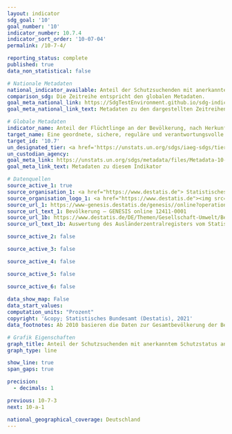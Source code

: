```yaml
---
layout: indicator    
sdg_goal: '10'    
goal_number: '10'    
indicator_number: 10.7.4    
indicator_sort_order: '10-07-04'    
permalink: /10-7-4/    

reporting_status: complete    
published: true    
data_non_statistical: false    

# Nationale Metadaten    
national_indicator_available: Anteil der Schutzsuchenden mit anerkanntem Schutzstatus an der gesamten Bevölkerung    
comparison_sdg: Die Zeitreihe entspricht den globalen Metadaten.    
goal_meta_national_link: https://SdgTestEnvironment.github.io/sdg-indicators/public/MetaDe/10.7.4.pdf    
goal_meta_national_link_text: Metadaten zu den dargestellten Zeitreihen    

# Globale Metadaten    
indicator_name: Anteil der Flüchtlinge an der Bevölkerung, nach Herkunftsland    
target_name: Eine geordnete, sichere, reguläre und verantwortungsvolle Migration und Mobilität von Menschen erleichtern, unter anderem durch die Anwendung einer planvollen und gut gesteuerten Migrationspolitik    
target_id: '10.7'    
un_designated_tier: <a href='https://unstats.un.org/sdgs/iaeg-sdgs/tier-classification/' title='Klicken Sie hier um weitere Informationen zur UN-Tier-Klassifikation zu erhalten.'  target='_blank'>Tier I</a>    
un_custodian_agency:     
goal_meta_link: https://unstats.un.org/sdgs/metadata/files/Metadata-10-07-04.pdf    
goal_meta_link_text: Metadaten zu diesem Indikator        

# Datenquellen
source_active_1: true
source_organisation_1: <a href="https://www.destatis.de"> Statistisches Bundesamt (Destatis) </a>
source_organisation_logo_1: <a href="https://www.destatis.de"><img src="https://g205sdgs.github.io/sdg-indicators/public/OrgImgDe/destatis.png" alt="Logo destatis" style="height:60px; width:148px"/></a>
source_url_1: https://www-genesis.destatis.de/genesis//online?operation=table&code=12411-0001&bypass=true&language=de
source_url_text_1: Bevölkerung – GENESIS online 12411-0001
source_url_1b: https://www.destatis.de/DE/Themen/Gesellschaft-Umwelt/Bevoelkerung/Migration-Integration/Tabellen/liste-schutzsuchende-migrationsstruktur-demografie-schutzsuchende-zeitreihe.html
source_url_text_1b: Auswertung des Ausländerzentralregisters vom Statistischen Bundesamt

source_active_2: false

source_active_3: false

source_active_4: false

source_active_5: false

source_active_6: false
    
data_show_map: False    
data_start_values:     
computation_units: "Prozent"    
copyright: '&copy; Statistisches Bundesamt (Destatis), 2021'    
data_footnotes: Ab 2010 basieren die Daten zur Gesamtbevölkerung der Bevölkerungsfortschreibung auf der Volkszählung 1987 und ab 2011 auf dem Zensus 2011.<br>• Im Jahr 2015 eingereiste Schutzsuchende wurden teilweise erst im Laufe des Jahres 2016 registriert. Die Zahlen zu Schutzsuchenden zum 31.12.2015 sind demnach als zu niedrig einzustufen.    

# Grafik Eigenschaften    
graph_title: Anteil der Schutzsuchenden mit anerkanntem Schutzstatus an der gesamten Bevölkerung    
graph_type: line    

show_line: true
span_gaps: true

precision:
  - decimals: 1    

previous: 10-7-3    
next: 10-a-1    

national_geographical_coverage: Deutschland    
---
```


<span></span>